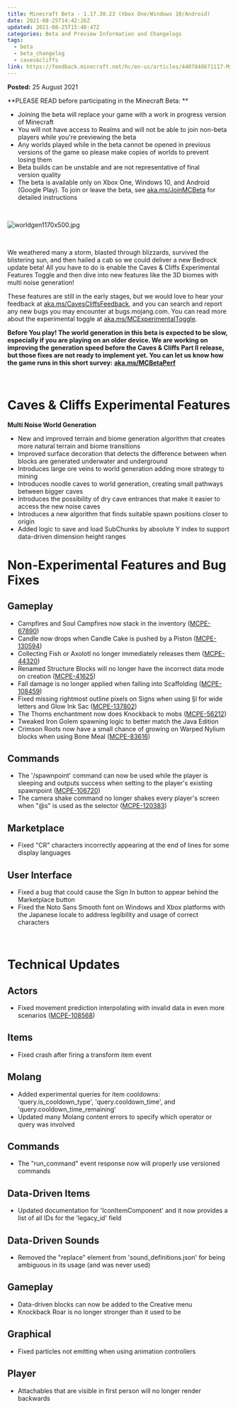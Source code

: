 ```yaml
---
title: Minecraft Beta - 1.17.30.23 (Xbox One/Windows 10/Android)
date: 2021-08-25T14:42:26Z
updated: 2021-08-25T15:48:47Z
categories: Beta and Preview Information and Changelogs
tags:
  - beta
  - beta_changelog
  - caves&cliffs
link: https://feedback.minecraft.net/hc/en-us/articles/4407848671117-Minecraft-Beta-1-17-30-23-Xbox-One-Windows-10-Android-
---
```


**Posted:** 25 August 2021

**PLEASE READ before participating in the Minecraft Beta: **

- Joining the beta will replace your game with a work in progress version of Minecraft 
- You will not have access to Realms and will not be able to join non-beta players while you're previewing the beta
- Any worlds played while in the beta cannot be opened in previous versions of the game so please make copies of worlds to prevent losing them 
- Beta builds can be unstable and are not representative of final version quality 
- The beta is available only on Xbox One, Windows 10, and Android (Google Play). To join or leave the beta, see [aka.ms/JoinMCBeta](https://aka.ms/JoinMCBeta) for detailed instructions

 

![worldgen1170x500.jpg](https://feedback.minecraft.net/hc/article_attachments/4407848582157/worldgen1170x500.jpg)

 

We weathered many a storm, blasted through blizzards, survived the blistering sun, and then hailed a cab so we could deliver a new Bedrock update beta! All you have to do is enable the Caves & Cliffs Experimental Features Toggle and then dive into new features like the 3D biomes with multi noise generation!

These features are still in the early stages, but we would love to hear your feedback at [aka.ms/CavesCliffsFeedback](https://aka.ms/CavesCliffsFeedback), and you can search and report any new bugs you may encounter at bugs.mojang.com. You can read more about the experimental toggle at [aka.ms/MCExperimentalToggle](https://aka.ms/MCExperimentalToggle).

**Before You play! The world generation in this beta is expected to be slow, especially if you are playing on an older device. We are working on improving the generation speed before the Caves & Cliffs Part II release, but those fixes are not ready to implement yet. You can let us know how the game runs in this short survey:** [**aka.ms/MCBetaPerf**](https://aka.ms/MCBetaPerf)

 

# **Caves & Cliffs Experimental Features**

**Multi Noise World Generation**

- New and improved terrain and biome generation algorithm that creates more natural terrain and biome transitions
- Improved surface decoration that detects the difference between when blocks are generated underwater and underground
- Introduces large ore veins to world generation adding more strategy to mining
- Introduces noodle caves to world generation, creating small pathways between bigger caves
- Introduces the possibility of dry cave entrances that make it easier to access the new noise caves
- Introduces a new algorithm that finds suitable spawn positions closer to origin
- Added logic to save and load SubChunks by absolute Y index to support data-driven dimension height ranges

# **Non-Experimental Features and Bug Fixes**

## **Gameplay**

- Campfires and Soul Campfires now stack in the inventory ([MCPE-67890](https://bugs.mojang.com/browse/MCPE-67890))
- Candle now drops when Candle Cake is pushed by a Piston ([MCPE-130594](https://bugs.mojang.com/browse/MCPE-130594))
- Collecting Fish or Axolotl no longer immediately releases them (<u>[MCPE-44320](https://bugs.mojang.com/browse/MCPE-44320)</u>)
- Renamed Structure Blocks will no longer have the incorrect data mode on creation ([MCPE-41625](https://bugs.mojang.com/browse/MCPE-41625))
- Fall damage is no longer applied when falling into Scaffolding ([MCPE-108459](https://bugs.mojang.com/browse/MCPE-108459))
- Fixed missing rightmost outline pixels on Signs when using §l for wide letters and Glow Ink Sac ([MCPE-137802](https://bugs.mojang.com/browse/MCPE-137802))
- The Thorns enchantment now does Knockback to mobs ([MCPE-56212](https://bugs.mojang.com/browse/MCPE-56212))
- Tweaked Iron Golem spawning logic to better match the Java Edition
- Crimson Roots now have a small chance of growing on Warped Nylium blocks when using Bone Meal ([MCPE-83616](https://bugs.mojang.com/browse/MCPE-83616))

## **Commands**

- The '/spawnpoint' command can now be used while the player is sleeping and outputs success when setting to the player's existing spawnpoint ([MCPE-106720](https://bugs.mojang.com/browse/MCPE-106720))
- The camera shake command no longer shakes every player's screen when "@s" is used as the selector ([MCPE-120383](https://bugs.mojang.com/browse/MCPE-120383))

## **Marketplace**

- Fixed "CR" characters incorrectly appearing at the end of lines for some display languages

## **User Interface**

- Fixed a bug that could cause the Sign In button to appear behind the Marketplace button
- Fixed the Noto Sans Smooth font on Windows and Xbox platforms with the Japanese locale to address legibility and usage of correct characters

 

# **Technical Updates**

## **Actors**

- Fixed movement prediction interpolating with invalid data in even more scenarios ([MCPE-108568](https://bugs.mojang.com/browse/MCPE-108568))

## **Items**

- Fixed crash after firing a transform item event

## **Molang**

- Added experimental queries for item cooldowns: 'query.is_cooldown_type', 'query.cooldown_time', and 'query.cooldown_time_remaining'
- Updated many Molang content errors to specify which operator or query was involved

## **Commands**

- The "run_command" event response now will properly use versioned commands

## **Data-Driven Items**

- Updated documentation for 'IconItemComponent' and it now provides a list of all IDs for the 'legacy_id' field

## **Data-Driven Sounds**

- Removed the "replace" element from 'sound_definitions.json' for being ambiguous in its usage (and was never used)

## **Gameplay**

- Data-driven blocks can now be added to the Creative menu
- Knockback Roar is no longer stronger than it used to be

## **Graphical**

- Fixed particles not emitting when using animation controllers

## **Player**

- Attachables that are visible in first person will no longer render backwards
